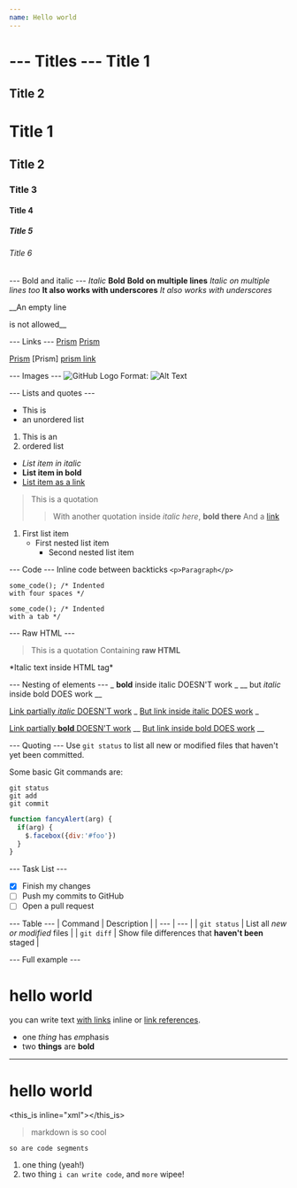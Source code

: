 ```yaml
---
name: Hello world
---
```


--- Titles ---
Title 1
=======

Title 2
-------

# Title 1
## Title 2
### Title 3
#### Title 4
##### Title 5
###### Title 6

--- Bold and italic ---
*Italic*
**Bold**
**Bold on
multiple lines**
*Italic on
multiple lines too*
__It also works with underscores__
_It also works with underscores_

__An empty line

is not allowed__

--- Links ---
[Prism](http://www.prismjs.com)
[Prism](http://www.prismjs.com "Prism")

[prism link]: http://www.prismjs.com (Prism)
[Prism][prism link]
[Prism] [prism link]

--- Images ---
![GitHub Logo](/images/logo.png)
Format: ![Alt Text](url)

--- Lists and quotes ---
* This is
* an unordered list

1. This is an
2. ordered list

* *List item in italic*
* **List item in bold**
* [List item as a link](http://example.com "This is an example")

> This is a quotation
>> With another quotation inside
> _italic here_, __bold there__
> And a [link](http://example.com)

1. First list item
   - First nested list item
     - Second nested list item

--- Code ---
Inline code between backticks `<p>Paragraph</p>`

    some_code(); /* Indented
    with four spaces */

	some_code(); /* Indented
	with a tab */

--- Raw HTML ---
> This is a quotation
> Containing <strong>raw HTML</strong>

<p>*Italic text inside HTML tag*</p>

--- Nesting of elements ---
_ **bold** inside italic DOESN'T work _
__ but *italic* inside bold DOES work __

[Link partially *italic* DOESN'T work](http://example.com)
_ [But link inside italic DOES work](http://example.com) _

[Link partially **bold** DOESN'T work](http://example.com)
__ [But link inside bold DOES work](http://example.com) __

--- Quoting ---
Use `git status` to list all new or modified files that haven't yet been committed.

Some basic Git commands are:
```
git status
git add
git commit
```

```javascript
function fancyAlert(arg) {
  if(arg) {
    $.facebox({div:'#foo'})
  }
}
```

--- Task List ---
- [x] Finish my changes
- [ ] Push my commits to GitHub
- [ ] Open a pull request

--- Table ---
| Command | Description |
| --- | --- |
| `git status` | List all *new or modified* files |
| `git diff` | Show file differences that **haven't been** staged |


--- Full example ---


# hello world

you can write text [with links](http://example.com) inline or [link references][1].

* one _thing_ has *em*phasis
* two __things__ are **bold**

[1]: http://example.com

---

hello world
===========

<this_is inline="xml"></this_is>

> markdown is so cool

    so are code segments

1. one thing (yeah!)
2. two thing `i can write code`, and `more` wipee!